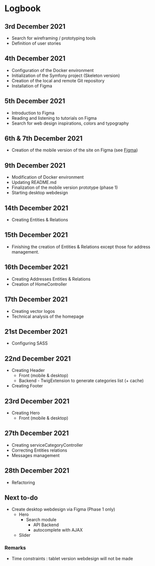 # Logbook

##  3rd December 2021
* Search for wireframing / prototyping tools
* Definition of user stories

## 4th December 2021
* Configuration of the Docker environment
* Initialization of the Symfony project (Skeleton version)
* Creation of the local and remote Git repository
* Installation of Figma

## 5th December 2021
* Introduction to Figma
* Reading and listening to tutorials on Figma
* Search for web design inspirations, colors and typography

## 6th & 7th December 2021
* Creation of the mobile version of the site on Figma (see [Figma](https://www.figma.com/file/vR2MYH4FAqXUhBWcgHoGt3/Untitled?node-id=0%3A1))

## 9th December 2021
* Modification of Docker environment
* Updating README.md
* Finalization of the mobile version prototype (phase 1)
* Starting desktop webdesign

## 14th December 2021
* Creating Entities & Relations

## 15th December 2021
* Finishing the creation of Entities & Relations except those for address management.

## 16th December 2021
* Creating Addresses Entities & Relations
* Creation of HomeController

## 17th December 2021
* Creating vector logos
* Technical analysis of the homepage

## 21st December 2021
* Configuring SASS

## 22nd December 2021
* Creating Header
  * Front (mobile & desktop)
  * Backend - TwigExtension to generate categories list (+ cache)
* Creating Footer

## 23rd December 2021
* Creating Hero
  * Front (mobile & desktop)

## 27th December 2021
* Creating serviceCategoryController
* Correcting Entities relations
* Messages management

## 28th December 2021
* Refactoring

## Next to-do
* Create desktop webdesign via Figma (Phase 1 only)
  * Hero
    * Search module
      * API Backend
      * autocomplete with AJAX
  * Slider

### Remarks
* Time constraints : tablet version webdesign will not be made